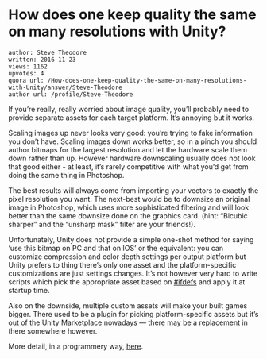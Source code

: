 # How does one keep quality the same on many resolutions with Unity?

	author: Steve Theodore
	written: 2016-11-23
	views: 1162
	upvotes: 4
	quora url: /How-does-one-keep-quality-the-same-on-many-resolutions-with-Unity/answer/Steve-Theodore
	author url: /profile/Steve-Theodore


If you’re really, really worried about image quality, you’ll probably need to provide separate assets for each target platform. It’s annoying but it works.

Scaling images up never looks very good: you’re trying to fake information you don’t have. Scaling images down works better, so in a pinch you should author bitmaps for the largest resolution and let the hardware scale them down rather than up. However hardware downscaling usually does not look that good either - at least, it’s rarely competitive with what you’d get from doing the same thing in Photoshop.

The best results will always come from importing your vectors to exactly the pixel resolution you want. The next-best would be to downsize an original image in Photoshop, which uses more sophisticated filtering and will look better than the same downsize done on the graphics card. (hint: “Bicubic sharper” and the “unsharp mask” filter are your friends!).

Unfortunately, Unity does not provide a simple one-shot method for saying ‘use this bitmap on PC and that on IOS’ or the equivalent: you can customize compression and color depth settings per output platform but Unity prefers to thing there’s only one asset and the platform-specific customizations are just settings changes. It’s not however very hard to write scripts which pick the appropriate asset based on [#ifdefs](https://docs.unity3d.com/Manual/PlatformDependentCompilation.html) and apply it at startup time.

Also on the downside, multiple custom assets will make your built games bigger. There used to be a plugin for picking platform-specific assets but it’s out of the Unity Marketplace nowadays — there may be a replacement in there somewhere however.

More detail, in a programmery way, [here](http://www.badlogicgames.com/wordpress/?p=1403).

